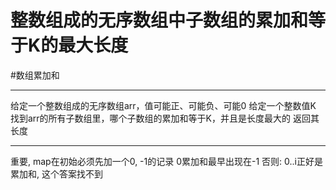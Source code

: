

# 整数组成的无序数组中子数组的累加和等于K的最大长度

#数组累加和 

---

给定一个整数组成的无序数组arr，值可能正、可能负、可能0
给定一个整数值K
找到arr的所有子数组里，哪个子数组的累加和等于K，并且是长度最大的
返回其长度

---

重要, 
map在初始必须先加一个0, -1的记录
0累加和最早出现在-1
否则: 0..i正好是累加和, 这个答案找不到